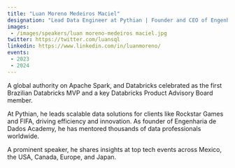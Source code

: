 ```yaml
---
title: "Luan Moreno Medeiros Maciel"
designation: "Lead Data Engineer at Pythian | Founder and CEO of Engenharia de Dados Academy"
images:
 - /images/speakers/luan moreno-medeiros maciel.jpg
twitter: https://twitter.com/luansql
linkedin: https://www.linkedin.com/in/luanmoreno/
events:
 - 2023
 - 2024
---
```


A global authority on Apache Spark, and Databricks celebrated as the first Brazilian Databricks MVP and a key Databricks Product Advisory Board member.

At Pythian, he leads scalable data solutions for clients like Rockstar Games and FIFA, driving efficiency and innovation. As founder of Engenharia de Dados Academy, he has mentored thousands of data professionals worldwide.

A prominent speaker, he shares insights at top tech events across Mexico, the USA, Canada, Europe, and Japan.